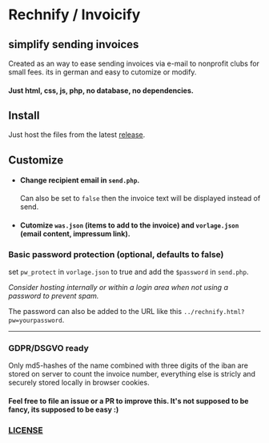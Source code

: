 # Rechnify / Invoicify
simplify sending invoices
--------
Created as an way to ease sending invoices via e-mail to nonprofit clubs for small fees. its in german and easy to cutomize or modify.

#### Just html, css, js, php, no database, no dependencies.

## Install
Just host the files from the latest [release](https://github.com/ueen/Rechnify/releases/latest).

## Customize
- #### Change recipient email in `send.php`.
  Can also be set to `false` then the invoice text will be displayed instead of send.

- #### Cutomize `was.json` (items to add to the invoice) and `vorlage.json` (email content, impressum link).

### Basic password protection (optional, defaults to false)
set `pw_protect` in `vorlage.json` to true and add the `$password` in `send.php`.

*Consider hosting internally or within a login area when not using a password to prevent spam.*

The password can also be added to the URL like this `../rechnify.html?pw=yourpassword`.

-----
### GDPR/DSGVO ready
Only md5-hashes of the name combined with three digits of the iban are stored on server to count the invoice number, everything else is stricly and securely stored locally in browser cookies.


#### Feel free to file an issue or a PR to improve this. It's not supposed to be fancy, its supposed to be easy :)

### [LICENSE](https://github.com/ueen/Rechnify/blob/main/LICENSE)
